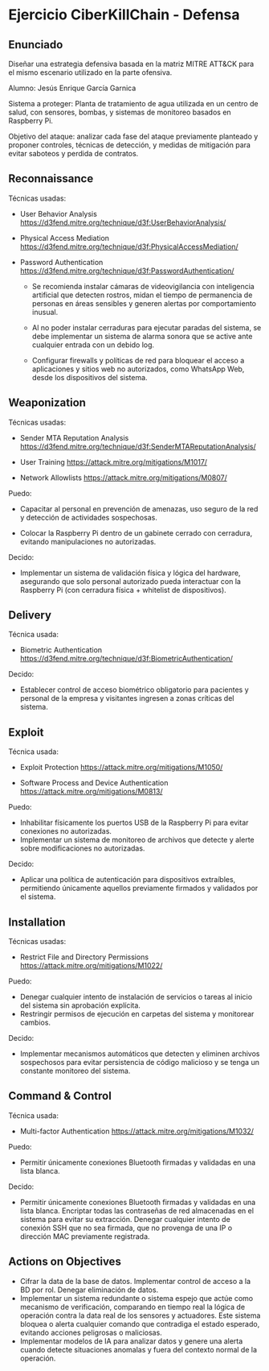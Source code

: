 # Ejercicio CiberKillChain - Defensa

## Enunciado

Diseñar una estrategia defensiva basada en la matriz MITRE ATT&CK para el mismo escenario utilizado en la parte ofensiva.

Alumno: Jesús Enrique García Garnica

Sistema a proteger: Planta de tratamiento de agua utilizada en un centro de salud, con sensores, bombas, y sistemas de monitoreo basados en Raspberry Pi.

Objetivo del ataque: analizar cada fase del ataque previamente planteado y proponer controles, técnicas de detección, y medidas de mitigación para evitar saboteos y perdida de contratos.

## Reconnaissance
Técnicas usadas:

- User Behavior Analysis
https://d3fend.mitre.org/technique/d3f:UserBehaviorAnalysis/

- Physical Access Mediation
https://d3fend.mitre.org/technique/d3f:PhysicalAccessMediation/

- Password Authentication
https://d3fend.mitre.org/technique/d3f:PasswordAuthentication/

  - Se recomienda instalar cámaras de videovigilancia con inteligencia artificial que detecten rostros, midan el tiempo de permanencia de personas en áreas sensibles y generen alertas por comportamiento inusual.

  - Al no poder instalar cerraduras para ejecutar paradas del sistema, se debe implementar un sistema de alarma sonora que se active ante cualquier entrada con un debido log.

  - Configurar firewalls y políticas de red para bloquear el acceso a aplicaciones y sitios web no autorizados, como WhatsApp Web, desde los dispositivos del sistema.

## Weaponization
Técnicas usadas:
- Sender MTA Reputation Analysis
https://d3fend.mitre.org/technique/d3f:SenderMTAReputationAnalysis/

- User Training
https://attack.mitre.org/mitigations/M1017/

- Network Allowlists
https://attack.mitre.org/mitigations/M0807/

Puedo:
  - Capacitar al personal en prevención de amenazas, uso seguro de la red y detección de actividades sospechosas.

  - Colocar la Raspberry Pi dentro de un gabinete cerrado con cerradura, evitando manipulaciones no autorizadas.

Decido:
  - Implementar un sistema de validación física y lógica del hardware, asegurando que solo personal autorizado pueda interactuar con la Raspberry Pi (con cerradura física + whitelist de dispositivos).


## Delivery
Técnica usada:
- Biometric Authentication
https://d3fend.mitre.org/technique/d3f:BiometricAuthentication/

Decido:
- Establecer control de acceso biométrico obligatorio para pacientes y personal de la empresa y visitantes ingresen a zonas críticas del sistema.

## Exploit 
Técnica usada:
- Exploit Protection
https://attack.mitre.org/mitigations/M1050/

- Software Process and Device Authentication
https://attack.mitre.org/mitigations/M0813/

Puedo:
- Inhabilitar físicamente los puertos USB de la Raspberry Pi para evitar conexiones no autorizadas.
- Implementar un sistema de monitoreo de archivos que detecte y alerte sobre modificaciones no autorizadas.

Decido:
- Aplicar una política de autenticación para dispositivos extraíbles, permitiendo únicamente aquellos previamente firmados y validados por el sistema.

## Installation
Técnicas usadas:
- Restrict File and Directory Permissions
https://attack.mitre.org/mitigations/M1022/

Puedo:
- Denegar cualquier intento de instalación de servicios o tareas al inicio del sistema sin aprobación explícita.
- Restringir permisos de ejecución en carpetas del sistema y monitorear cambios.

Decido:
- Implementar mecanismos automáticos que detecten y eliminen archivos sospechosos para evitar persistencia de código malicioso y se tenga un constante monitoreo del sistema.

## Command & Control
Técnica usada:
- Multi-factor Authentication
https://attack.mitre.org/mitigations/M1032/

Puedo:
- Permitir únicamente conexiones Bluetooth firmadas y validadas en una lista blanca.

Decido:
- Permitir únicamente conexiones Bluetooth firmadas y validadas en una lista blanca. Encriptar todas las contraseñas de red almacenadas en el sistema para evitar su extracción. Denegar cualquier intento de conexión SSH que no sea firmada, que no provenga de una IP o dirección MAC previamente registrada.
  
## Actions on Objectives
  - Cifrar la data de la base de datos. Implementar control de acceso a la BD por rol. Denegar eliminación de datos.
  - Implementar un sistema redundante o sistema espejo que actúe como mecanismo de verificación, comparando en tiempo real la lógica de operación contra la data real de los sensores y actuadores. Este sistema bloquea o alerta cualquier comando que contradiga el estado esperado, evitando acciones peligrosas o maliciosas.
  - Implementar modelos de IA para analizar datos y genere una alerta cuando detecte situaciones anomalas y fuera del contexto normal de la operación.